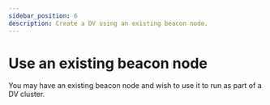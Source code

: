 ```yaml
---
sidebar_position: 6
description: Create a DV using an existing beacon node.
---
```


# Use an existing beacon node

You may have an existing beacon node and wish to use it to run as part of a DV cluster.
